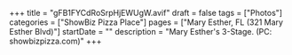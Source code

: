 +++
title = "gFB1FYCdRoSrpHjEWUgW.avif"
draft = false
tags = ["Photos"]
categories = ["ShowBiz Pizza Place"]
pages = ["Mary Esther, FL (321 Mary Esther Blvd)"]
startDate = ""
description = "Mary Esther's 3-Stage. (PC: showbizpizza.com)"
+++
